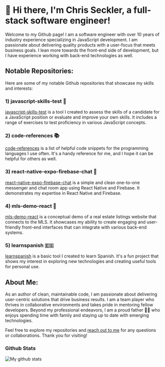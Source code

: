 # 👋 Hi there, I'm Chris Seckler, a full-stack software engineer!

Welcome to my Github page! I am a software engineer with over 10 years of industry experience specializing in JavaScript development. I am passionate about delivering quality products with a user-focus that meets business goals. I lean more towards the front-end side of development, but I have experience working with back-end technologies as well.

## Notable Repositories:

Here are some of my notable Github repositories that showcase my skills and interests:

### 1) javascript-skills-test 📝

[javascript-skills-test](https://github.com/zeckdude/javascript-skills-test) is a tool I created to assess the skills of a candidate for a JavaScript position or evaluate and improve your own skills. It includes a range of exercises to test proficiency in various JavaScript concepts.

### 2) code-references 📚

[code-references](https://github.com/zeckdude/code-references) is a list of helpful code snippets for the programming languages I use often. It's a handy reference for me, and I hope it can be helpful for others as well.

### 3) react-native-expo-firebase-chat 💬

[react-native-expo-firebase-chat](https://github.com/zeckdude/react-native-expo-firebase-chat) is a simple and clean one-to-one messenger and chat room app using React Native and Firebase. It demonstrates my expertise in React Native and Firebase.

### 4) mls-demo-react 🏡

[mls-demo-react](https://github.com/zeckdude/mls-demo-react) is a conceptual demo of a real estate listings website that connects to the MLS. It showcases my ability to create engaging and user-friendly front-end interfaces that can integrate with various back-end systems.

### 5) learnspanish 🇪🇸

[learnspanish](https://github.com/zeckdude/learnspanish) is a basic tool I created to learn Spanish. It's a fun project that shows my interest in exploring new technologies and creating useful tools for personal use.

## About Me:

As an author of clean, maintainable code, I am passionate about delivering user-centric solutions that drive business results. I am a team player who thrives in collaborative environments and takes pride in mentoring fellow developers. Beyond my professional endeavors, I am a proud father 👨‍👧 who enjoys spending time with family and staying up to date with emerging technologies.

Feel free to explore my repositories and [reach out to me](chrisseckler@gmail.com) for any questions or collaborations. Thank you for visiting!

### Github Stats

![My github stats](https://github-readme-stats.vercel.app/api?username=zeckdude&count_private=true&theme=tokyonight&hide=contribs,prs)

